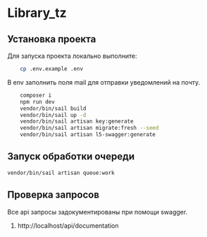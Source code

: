 # Library_tz

## Установка проекта

Для запуска проекта локально выполните:


```bash
    cp .env.example .env
```
В env заполнить поля mail для отправки уведомлений на почту.

```bash
    composer i
    npm run dev
    vendor/bin/sail build
    vendor/bin/sail up -d
    vendor/bin/sail artisan key:generate
    vendor/bin/sail artisan migrate:fresh --seed
    vendor/bin/sail artisan l5-swagger:generate
```

## Запуск обработки очереди

```bash
vendor/bin/sail artisan queue:work    
```

## Проверка запросов

Все api запросы задокументированы при помощи swagger.
1. http://localhost/api/documentation
